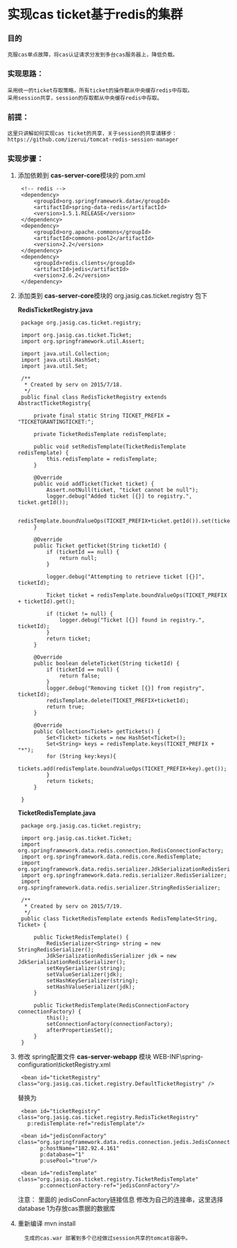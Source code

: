 # 实现cas ticket基于redis的集群

### 目的
	克服cas单点故障，将cas认证请求分发到多台cas服务器上，降低负载。

### 实现思路：
	采用统一的ticket存取策略，所有ticket的操作都从中央缓存redis中存取。
	采用session共享，session的存取都从中央缓存redis中存取。

### 前提：
	这里只讲解如何实现cas ticket的共享，关于session的共享请移步：
	https://github.com/izerui/tomcat-redis-session-manager

### 实现步骤：



1. 添加依赖到  **cas-server-core**模块的 pom.xml


		<!-- redis -->
        <dependency>
            <groupId>org.springframework.data</groupId>
            <artifactId>spring-data-redis</artifactId>
            <version>1.5.1.RELEASE</version>
        </dependency>
        <dependency>
            <groupId>org.apache.commons</groupId>
            <artifactId>commons-pool2</artifactId>
            <version>2.2</version>
        </dependency>
        <dependency>
            <groupId>redis.clients</groupId>
            <artifactId>jedis</artifactId>
            <version>2.6.2</version>
        </dependency>



2. 添加类到 **cas-server-core**模块的 org.jasig.cas.ticket.registry 包下

	**RedisTicketRegistry.java**

		package org.jasig.cas.ticket.registry;

		import org.jasig.cas.ticket.Ticket;
		import org.springframework.util.Assert;
		
		import java.util.Collection;
		import java.util.HashSet;
		import java.util.Set;
		
		/**
		 * Created by serv on 2015/7/18.
		 */
		public final class RedisTicketRegistry extends AbstractTicketRegistry{
		
		    private final static String TICKET_PREFIX = "TICKETGRANTINGTICKET:";
		
		    private TicketRedisTemplate redisTemplate;
		
		    public void setRedisTemplate(TicketRedisTemplate redisTemplate) {
		        this.redisTemplate = redisTemplate;
		    }
		
		    @Override
		    public void addTicket(Ticket ticket) {
		        Assert.notNull(ticket, "ticket cannot be null");
		        logger.debug("Added ticket [{}] to registry.", ticket.getId());
		
		        redisTemplate.boundValueOps(TICKET_PREFIX+ticket.getId()).set(ticket);
		    }
		
		    @Override
		    public Ticket getTicket(String ticketId) {
		        if (ticketId == null) {
		            return null;
		        }
		
		        logger.debug("Attempting to retrieve ticket [{}]", ticketId);
		
		        Ticket ticket = redisTemplate.boundValueOps(TICKET_PREFIX + ticketId).get();
		
		        if (ticket != null) {
		            logger.debug("Ticket [{}] found in registry.", ticketId);
		        }
		        return ticket;
		    }
		
		    @Override
		    public boolean deleteTicket(String ticketId) {
		        if (ticketId == null) {
		            return false;
		        }
		        logger.debug("Removing ticket [{}] from registry", ticketId);
		        redisTemplate.delete(TICKET_PREFIX+ticketId);
		        return true;
		    }
		
		    @Override
		    public Collection<Ticket> getTickets() {
		        Set<Ticket> tickets = new HashSet<Ticket>();
		        Set<String> keys = redisTemplate.keys(TICKET_PREFIX + "*");
		        for (String key:keys){
		            tickets.add(redisTemplate.boundValueOps(TICKET_PREFIX+key).get());
		        }
		        return tickets;
		    }
		
		}

	**TicketRedisTemplate.java**

		package org.jasig.cas.ticket.registry;

		import org.jasig.cas.ticket.Ticket;
		import org.springframework.data.redis.connection.RedisConnectionFactory;
		import org.springframework.data.redis.core.RedisTemplate;
		import org.springframework.data.redis.serializer.JdkSerializationRedisSerializer;
		import org.springframework.data.redis.serializer.RedisSerializer;
		import org.springframework.data.redis.serializer.StringRedisSerializer;
		
		/**
		 * Created by serv on 2015/7/19.
		 */
		public class TicketRedisTemplate extends RedisTemplate<String, Ticket> {
		
		    public TicketRedisTemplate() {
		        RedisSerializer<String> string = new StringRedisSerializer();
		        JdkSerializationRedisSerializer jdk = new JdkSerializationRedisSerializer();
		        setKeySerializer(string);
		        setValueSerializer(jdk);
		        setHashKeySerializer(string);
		        setHashValueSerializer(jdk);
		    }
		
		    public TicketRedisTemplate(RedisConnectionFactory connectionFactory) {
		        this();
		        setConnectionFactory(connectionFactory);
		        afterPropertiesSet();
		    }
		}





3. 修改 spring配置文件 **cas-server-webapp** 模块 WEB-INF\spring-configuration\ticketRegistry.xml

		
		<bean id="ticketRegistry" class="org.jasig.cas.ticket.registry.DefaultTicketRegistry" />

	替换为

		<bean id="ticketRegistry" class="org.jasig.cas.ticket.registry.RedisTicketRegistry"
          p:redisTemplate-ref="redisTemplate"/>

	    <bean id="jedisConnFactory"	class="org.springframework.data.redis.connection.jedis.JedisConnectionFactory"
	          p:hostName="182.92.4.161"
	          p:database="1"
	          p:usePool="true"/>
	
	    <bean id="redisTemplate" class="org.jasig.cas.ticket.registry.TicketRedisTemplate"
	          p:connectionFactory-ref="jedisConnFactory"/>

	注意： 里面的 jedisConnFactory链接信息 修改为自己的连接串，这里选择database 1为存放cas票据的数据库




4. 重新编译 mvn install 

		 生成的cas.war 部署到多个已经做过session共享的tomcat容器中。

